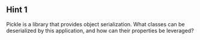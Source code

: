 ## Hint 1
Pickle is a library that provides object serialization. What classes can be deserialized by this application, and how can their properties be leveraged?